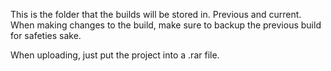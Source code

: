 This is the folder that the builds will be stored in. Previous and current. When making changes to the build, make sure to backup the previous build for safeties sake.

When uploading, just put the project into a .rar file.

